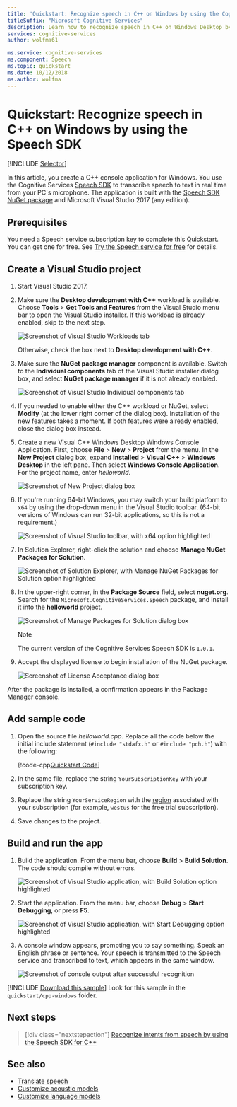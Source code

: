 ```yaml
---
title: 'Quickstart: Recognize speech in C++ on Windows by using the Cognitive Services Speech SDK'
titleSuffix: "Microsoft Cognitive Services"
description: Learn how to recognize speech in C++ on Windows Desktop by using the Cognitive Services Speech SDK
services: cognitive-services
author: wolfma61

ms.service: cognitive-services
ms.component: Speech
ms.topic: quickstart
ms.date: 10/12/2018
ms.author: wolfma
---
```


# Quickstart: Recognize speech in C++ on Windows by using the Speech SDK

[!INCLUDE [Selector](../../../includes/cognitive-services-speech-service-quickstart-selector.md)]

In this article, you create a C++ console application for Windows. You use the Cognitive Services [Speech SDK](speech-sdk.md) to transcribe speech to text in real time from your PC's microphone. The application is built with the [Speech SDK NuGet package](https://aka.ms/csspeech/nuget) and Microsoft Visual Studio 2017 (any edition).

## Prerequisites

You need a Speech service subscription key to complete this Quickstart. You can get one for free. See [Try the Speech service for free](get-started.md) for details.

## Create a Visual Studio project

1. Start Visual Studio 2017.

1. Make sure the **Desktop development with C++** workload is available. Choose **Tools** > **Get Tools and Features** from the Visual Studio menu bar to open the Visual Studio installer. If this workload is already enabled, skip to the next step. 

    ![Screenshot of Visual Studio Workloads tab](media/sdk/vs-enable-cpp-workload.png)

    Otherwise, check the box next to **Desktop development with C++**. 

1. Make sure the **NuGet package manager** component is available. Switch to the **Individual components** tab of the Visual Studio installer dialog box, and select **NuGet package manager** if it is not already enabled.

      ![Screenshot of Visual Studio Individual components tab](media/sdk/vs-enable-nuget-package-manager.png)

1. If you needed to enable either the C++ workload or NuGet, select **Modify** (at the lower right corner of the dialog box). Installation of the new features takes a moment. If both features were already enabled, close the dialog box instead.

1. Create a new Visual C++ Windows Desktop Windows Console Application. First, choose **File** > **New** > **Project** from the menu. In the **New Project** dialog box, expand **Installed** > **Visual C++** > **Windows Desktop** in the left pane. Then select **Windows Console Application**. For the project name, enter *helloworld*.

    ![Screenshot of New Project dialog box](media/sdk/qs-cpp-windows-01-new-console-app.png)

1. If you're running 64-bit Windows, you may switch your build platform to `x64` by using the drop-down menu in the Visual Studio toolbar. (64-bit versions of Windows can run 32-bit applications, so this is not a requirement.)

    ![Screenshot of Visual Studio toolbar, with x64 option highlighted](media/sdk/qs-cpp-windows-02-switch-to-x64.png)

1. In Solution Explorer, right-click the solution and choose **Manage NuGet Packages for Solution**.

    ![Screenshot of Solution Explorer, with Manage NuGet Packages for Solution option highlighted](media/sdk/qs-cpp-windows-03-manage-nuget-packages.png)

1. In the upper-right corner, in the **Package Source** field, select **nuget.org**. Search for the `Microsoft.CognitiveServices.Speech` package, and install it into the **helloworld** project.

    ![Screenshot of Manage Packages for Solution dialog box](media/sdk/qs-cpp-windows-04-nuget-install-1.0.0.png)

    > [!NOTE]
    > The current version of the Cognitive Services Speech SDK is `1.0.1`.

1. Accept the displayed license to begin installation of the NuGet package.

    ![Screenshot of License Acceptance dialog box](media/sdk/qs-cpp-windows-05-nuget-license.png)

After the package is installed, a confirmation appears in the Package Manager console.

## Add sample code

1. Open the source file *helloworld.cpp*. Replace all the code below the initial include statement (`#include "stdafx.h"` or `#include "pch.h"`) with the following:

   [!code-cpp[Quickstart Code](~/samples-cognitive-services-speech-sdk/quickstart/cpp-windows/helloworld/helloworld.cpp#code)]

1. In the same file, replace the string `YourSubscriptionKey` with your subscription key.

1. Replace the string `YourServiceRegion` with the [region](regions.md) associated with your subscription (for example, `westus` for the free trial subscription).

1. Save changes to the project.

## Build and run the app

1. Build the application. From the menu bar, choose **Build** > **Build Solution**. The code should compile without errors.

   ![Screenshot of Visual Studio application, with Build Solution option highlighted](media/sdk/qs-cpp-windows-06-build.png)

1. Start the application. From the menu bar, choose **Debug** > **Start Debugging**, or press **F5**.

   ![Screenshot of Visual Studio application, with Start Debugging option highlighted](media/sdk/qs-cpp-windows-07-start-debugging.png)

1. A console window appears, prompting you to say something. Speak an English phrase or sentence. Your speech is transmitted to the Speech service and transcribed to text, which appears in the same window.

   ![Screenshot of console output after successful recognition](media/sdk/qs-cpp-windows-08-console-output-release.png)

[!INCLUDE [Download this sample](../../../includes/cognitive-services-speech-service-speech-sdk-sample-download-h2.md)]
Look for this sample in the `quickstart/cpp-windows` folder.

## Next steps

> [!div class="nextstepaction"]
> [Recognize intents from speech by using the Speech SDK for C++](how-to-recognize-intents-from-speech-cpp.md)

## See also

- [Translate speech](how-to-translate-speech-csharp.md)
- [Customize acoustic models](how-to-customize-acoustic-models.md)
- [Customize language models](how-to-customize-language-model.md)
